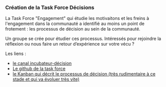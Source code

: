 ### Création de la Task Force Décisions

La Task Force "Engagement" qui étudie les motivaitons et les freins à l'engagement dans la communauté a identifié au moins un point de frotement : les processus de décision au sein de la communauté.

Un groupe se crée pour étudier ces processus. Intéressés pour rejoindre la réflexion ou nous faire un retour d’expérience sur votre vécu ?

Les liens : 

- [le canal incubateur-décision](https://startups-detat.slack.com/archives/C01BZ6C5X1P)
- [Le github de la task force](https://github.com/edacook/decisions-beta-gouv/projects/1)
- [le Kanban qui décrit le processus de décision (très rudimentaire à ce stade et qui va évoluer très vite)](https://trello.com/b/EscV8Zo6/betagouvfr-d%C3%A9cisions)

